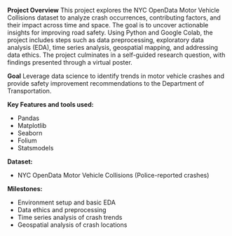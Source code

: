 **Project Overview**
This project explores the NYC OpenData Motor Vehicle Collisions dataset to analyze crash occurrences, contributing factors, and their impact across time and space. The goal is to uncover actionable insights for improving road safety. Using Python and Google Colab, the project includes steps such as data preprocessing, exploratory data analysis (EDA), time series analysis, geospatial mapping, and addressing data ethics. The project culminates in a self-guided research question, with findings presented through a virtual poster.

**Goal**
Leverage data science to identify trends in motor vehicle crashes and provide safety improvement recommendations to the Department of Transportation.

**Key Features and tools used:**
- Pandas
- Matplotlib
- Seaborn
- Folium
- Statsmodels

**Dataset:**
- NYC OpenData Motor Vehicle Collisions (Police-reported crashes)

**Milestones:**
- Environment setup and basic EDA
- Data ethics and preprocessing
- Time series analysis of crash trends
- Geospatial analysis of crash locations



